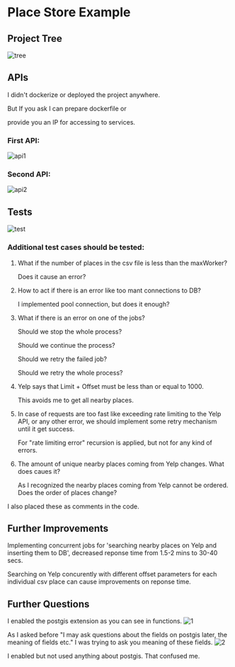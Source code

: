 # Place Store Example

## Project Tree
![tree](https://user-images.githubusercontent.com/46742766/232639719-83a0adb1-d966-449e-853d-277e6d137cbc.png)

## APIs
I didn't dockerize or deployed the project anywhere.


But If you ask I can prepare dockerfile or 


provide you an IP for accessing to services.

### First API:
![api1](https://user-images.githubusercontent.com/46742766/232639732-11904016-bcfa-4e17-a4f1-500bedb11051.png)

### Second API:
![api2](https://user-images.githubusercontent.com/46742766/232639738-bb8ac424-809e-44f2-bd99-85a4e43a151f.png)

## Tests
![test](https://user-images.githubusercontent.com/46742766/232639742-95455a33-08aa-4d93-8151-c335d1160498.png)

### Additional test cases should be tested:
1. What if the number of places in the csv file is less than the maxWorker?

    Does it cause an error?

2. How to act if there is an error like too mant connections to DB?

    I implemented pool connection, but does it enough?

3. What if there is an error on one of the jobs?

	Should we stop the whole process?

    Should we continue the process?
	
    Should we retry the failed job?
	
    Should we retry the whole process?

 4. Yelp says that Limit + Offset must be less than or equal to 1000.

    This avoids me to get all nearby places.

5. In case of requests are too fast like exceeding rate limiting to the Yelp API, or any other error, we should implement some retry mechanism until it get success.

    For "rate limiting error" recursion is applied, but not for any kind of errors.

6. The amount of unique nearby places coming from Yelp changes. What does caues it?

    As I recognized the nearby places coming from Yelp cannot be ordered. Does the order of places change? 

I also placed these as comments in the code.

## Further Improvements

Implementing concurrent jobs for 'searching nearby places on Yelp and inserting them to DB', decreased reponse time from 1.5-2 mins to 30-40 secs.

Searching on Yelp concurently with different offset parameters for each individual csv place can cause improvements on reponse time.

## Further Questions
I enabled the postgis extension as you can see in functions. 
![1](https://user-images.githubusercontent.com/46742766/232644701-590af9f3-5687-4f8b-82b1-ae226bcb7ed0.png)

As I asked before "I may ask questions about the fields on postgis later, the meaning of fields etc." I was trying to ask you meaning of these fields.
![2](https://user-images.githubusercontent.com/46742766/232644722-b749415d-bd6a-4c45-8bf8-8f7583aa084b.png)

I enabled but not used anything about postgis. That confused me.


